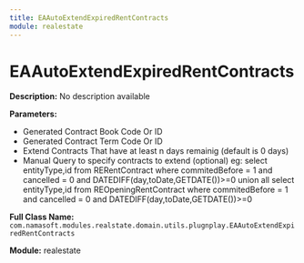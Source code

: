 ```yaml
---
title: EAAutoExtendExpiredRentContracts
module: realestate
---
```


# EAAutoExtendExpiredRentContracts

**Description:** No description available

**Parameters:**
- Generated Contract Book Code Or ID
- Generated Contract Term Code Or ID
- Extend Contracts That have at least n days remainig (default is 0 days)
- Manual Query to specify contracts to extend (optional) eg:
select entityType,id from RERentContract where commitedBefore = 1 and cancelled = 0 and DATEDIFF(day,toDate,GETDATE())>=0
union all
select entityType,id from REOpeningRentContract where commitedBefore = 1 and cancelled = 0 and DATEDIFF(day,toDate,GETDATE())>=0

**Full Class Name:** `com.namasoft.modules.realstate.domain.utils.plugnplay.EAAutoExtendExpiredRentContracts`

**Module:** realestate

